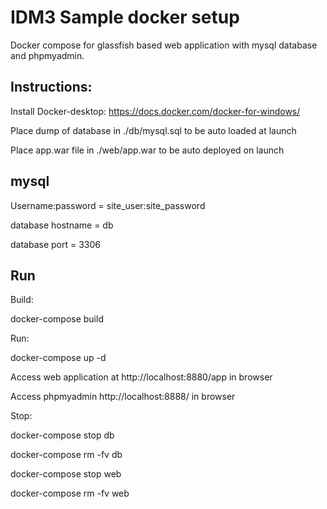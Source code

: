 # IDM3 Sample docker setup

Docker compose for glassfish based web application with mysql database and phpmyadmin. 

## Instructions:
Install Docker-desktop:  https://docs.docker.com/docker-for-windows/

Place dump of database in ./db/mysql.sql to be auto loaded at launch

Place app.war file in ./web/app.war to be auto deployed on launch

## mysql

Username:password = site_user:site_password

database hostname = db

database port = 3306


## Run

Build:

docker-compose build

Run:

docker-compose up -d

Access web application at http://localhost:8880/app in browser

Access phpmyadmin  http://localhost:8888/ in browser

Stop:

docker-compose stop db

docker-compose rm -fv db

docker-compose stop web

docker-compose rm -fv web




